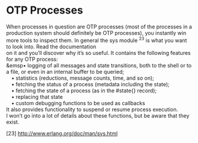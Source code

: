 # OTP Processes
When processes in question are OTP processes (most of the processes in a production
system should definitely be OTP processes), you instantly win more tools to inspect them.
In general the sys module <sup>23</sup> is what you want to look into. Read the documentation<br>
on it and you’ll discover why it’s so useful. It contains the following features for any OTP
process:<br>
&emsp• logging of all messages and state transitions, both to the shell or to a file, or even in
an internal buffer to be queried;<br>
&emsp;• statistics (reductions, message counts, time, and so on);<br>
&emsp;• fetching the status of a process (metadata including the state);<br>
&emsp;• fetching the state of a process (as in the #state{} record);<br>
&emsp;• replacing that state<br>
&emsp;• custom debugging functions to be used as callbacks<br>
It also provides functionality to suspend or resume process execution.<br>
I won’t go into a lot of details about these functions, but be aware that they exist.


[23] http://www.erlang.org/doc/man/sys.html
